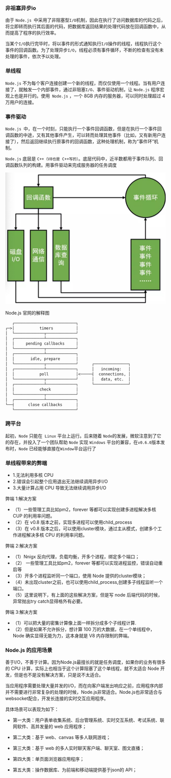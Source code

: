 ### 非祖塞异步io

由于 `Node.js `中采用了非阻塞型`I/O`机制，因此在执行了访问数据库的代码之后，将立即转而执行其后面的代码，把数据库返回结果的处理代码放在回调函数中，从而提高了程序的执行效率。 

当某个`I/O`执行完毕时，将以事件的形式通知执行`I/O`操作的线程，线程执行这个事件的回调函数。为了处理异步`I/O`，线程必须有事件循环，不断的检查有没有未处理的事件，依次予以处理。 

### 单线程

`Node.js` 不为每个客户连接创建一个新的线程，而仅仅使用一个线程。当有用户连接了，就触发一个内部事件，通过非阻塞`I/O`、事件驱动机制，让 `Node.js` 程序宏观上也是并行的。使用` Node.js` ，一个 8GB 内存的服务器，可以同时处理超过 4 万用户的连接。 

### 事件驱动

`Node.js `中，在一个时刻，只能执行一个事件回调函数，但是在执行一个事件回调函数的中途，又有其他事件产生，可以转而处理其他事件（比如，又有新用户连接了），然后返回继续执行原事件的回调函数，这种处理机制，称为“事件环”机制。

 `Node.js` 底层是 `C++（V8也是 C++写的）`。底层代码中，近半数都用于事件队列、回调函数队列的构建。用事件驱动来完成服务器的任务调度 

<img src='../img/16c1a5d709d285e7.jpeg'>

Node.js 官网的解释图

```
   ┌───────────────────────────┐
┌─>│           timers          │
│  └─────────────┬─────────────┘
│  ┌─────────────┴─────────────┐
│  │     pending callbacks     │
│  └─────────────┬─────────────┘
│  ┌─────────────┴─────────────┐
│  │       idle, prepare       │
│  └─────────────┬─────────────┘      ┌───────────────┐
│  ┌─────────────┴─────────────┐      │   incoming:   │
│  │           poll            │<─────┤  connections, │
│  └─────────────┬─────────────┘      │   data, etc.  │
│  ┌─────────────┴─────────────┐      └───────────────┘
│  │           check           │
│  └─────────────┬─────────────┘
│  ┌─────────────┴─────────────┐
└──┤      close callbacks      │
   └───────────────────────────┘

```

### 跨平台
起初，`Node` 只能在` Linux` 平台上运行。后来随着 `Node`的发展，微软注意到了它的存在，并投入了一个团队帮助 `Node` 实现 `Windows` 平台的兼容，在`v0.6.0`版本发布时，`Node` 已经能够直接在` Window `平台运行了


### 单线程带来的弊端
* 1.无法利用多核 CPU
* 2.错误会引起整个应用退出无法继续调用异步I/O
* 3.大量计算占用 CPU 导致无法继续调用异步I/O

弊端 1:解决方案 

* （1）一些管理工具比如pm2，forever 等都可以实现创建多进程解决多核 CUP 的利用率问题。 
* （2）在 v0.8 版本之前，实现多进程可以使用child_process 
* （3）在 v0.8 版本之后，可以使用cluster模块，通过主从模式，创建多个工作进程解决多核 CPU 的利用率问题。 

弊端 2:解决方案

 * （1）Nnigx 反向代理，负载均衡，开多个进程，绑定多个端口； 
 * （2） 一些管理工具比如pm2，forever 等都可以实现进程监控，错误自动重启等 
 * （3）开多个进程监听同一个端口，使用 Node 提供的cluster模块； 
 * （4）未出现cluster之前，也可以使用child_process,创建多子线程监听一个端口。 
 * （5）这里说明下，有上面的这些解决方案，但是写 node 后端代码的时候，异常抛出try catch显得格外有必要。

弊端 3:解决方案 
  * （1）可以把大量的密集计算像上面一样拆分成多个子线程计算.
  * （2）但是如果不允许拆分，想计算 100 万的大数据，在一个单线程中，Node 确实显得无能为力，这本身就是 V8 内存限制的弊端。  

  ### Node.js 的应用场景

  善于I/O，不善于计算。因为Node.js最擅长的就是任务调度，如果你的业务有很多的 CPU 计算，实际上也相当于这个计算阻塞了这个单线程，就不太适合 Node 开发，但是也不是没有解决方案，只是说不太适合。
  
  当应用程序需要处理大量并发的I/O，而在向客户端发出响应之前，应用程序内部并不需要进行非常复杂的处理的时候，Node.js非常适合。Node.js也非常适合与websocket配合，开发长连接的实时交互应用程序。 
  
  具体场景可以表现为如下：

  * 第一大类：用户表单收集系统、后台管理系统、实时交互系统、考试系统、联网软件、高并发量的 web 应用程序；

  * 第二大类：基于 web、canvas 等多人联网游戏； 
  * 第三大类：基于 web 的多人实时聊天客户端、聊天室、图文直播；
  * 第四大类：单页面浏览器应用程序；
  *  第五大类：操作数据库、为前端和移动端提供基于json的 API； 